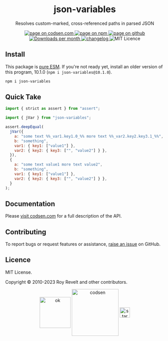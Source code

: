 <h1 align="center">json-variables</h1>

<p align="center">Resolves custom-marked, cross-referenced paths in parsed JSON</p>

<p align="center">
  <a href="https://codsen.com/os/json-variables" rel="nofollow noreferrer noopener">
    <img src="https://img.shields.io/badge/-codsen-blue?style=flat-square" alt="page on codsen.com">
  </a>
  <a href="https://www.npmjs.com/package/json-variables" rel="nofollow noreferrer noopener">
    <img src="https://img.shields.io/badge/-npm-blue?style=flat-square" alt="page on npm">
  </a>
  <a href="https://github.com/codsen/codsen/tree/main/packages/json-variables" rel="nofollow noreferrer noopener">
    <img src="https://img.shields.io/badge/-github-blue?style=flat-square" alt="page on github">
  </a>
  <a href="https://npmcharts.com/compare/json-variables?interval=30" rel="nofollow noreferrer noopener" target="_blank">
    <img src="https://img.shields.io/npm/dm/json-variables.svg?style=flat-square" alt="Downloads per month">
  </a>
  <a href="https://codsen.com/os/json-variables/changelog" rel="nofollow noreferrer noopener">
    <img src="https://img.shields.io/badge/changelog-here-brightgreen?style=flat-square" alt="changelog">
  </a>
  <img src="https://img.shields.io/badge/licence-MIT-brightgreen.svg?style=flat-square" alt="MIT Licence">
</p>

## Install

This package is [pure ESM](https://gist.github.com/sindresorhus/a39789f98801d908bbc7ff3ecc99d99c). If you're not ready yet, install an older version of this program, 10.1.0 (`npm i json-variables@10.1.0`).

```bash
npm i json-variables
```

## Quick Take

```js
import { strict as assert } from "assert";

import { jVar } from "json-variables";

assert.deepEqual(
  jVar({
    a: "some text %%_var1.key1.0_%% more text %%_var2.key2.key3.1_%%",
    b: "something",
    var1: { key1: ["value1"] },
    var2: { key2: { key3: ["", "value2"] } },
  }),
  {
    a: "some text value1 more text value2",
    b: "something",
    var1: { key1: ["value1"] },
    var2: { key2: { key3: ["", "value2"] } },
  }
);
```

## Documentation

Please [visit codsen.com](https://codsen.com/os/json-variables/) for a full description of the API.

## Contributing

To report bugs or request features or assistance, [raise an issue](https://github.com/codsen/codsen/issues/new/choose) on GitHub.

## Licence

MIT License.

Copyright © 2010-2023 Roy Revelt and other contributors.

<p align="center"><img src="https://codsen.com/images/png-codsen-ok.png" width="98" alt="ok" align="center"> <img src="https://codsen.com/images/png-codsen-1.png" width="148" alt="codsen" align="center"> <img src="https://codsen.com/images/png-codsen-star-small.png" width="32" alt="star" align="center"></p>
